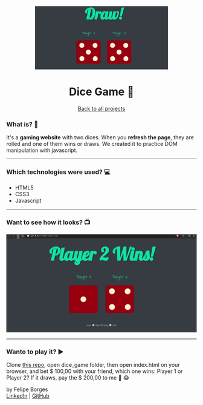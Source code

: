 <div align="center">	
	<img src="./.github/dicegameimg.png" alt="tindogImage" width="70%"/>	
</div>

<div align="center">
	<h1>Dice Game 🎲</h1>	
</div>

<div align="center" style:"font-size: 12px">	
	<a href="https://github.com/felipejsborges/web_development_bootcamp_projects">Back to all projects</a>
</div>

### What is? 🤔
It's a **gaming website** with two dices. When you **refresh the page**, they are rolled and one of them wins or draws. We created it to practice DOM manipulation with javascript.
<hr>

### Which technologies were used? 💻
- HTML5
- CSS3
- Javascript
<hr>

### Want to see how it looks? 📺<br>
![dicegame](./.github/dicegame.gif)
<hr>

### Wanto to play it? ▶️
Clone [this repo](https://github.com/felipejsborges/web_development_bootcamp_projects), open dice_game folder, then open index.html on your browser, and bet $ 100,00 with your friend, which one wins: Player 1 or Player 2? If it draws, pay the $ 200,00 to me 🤑 😂 

by Felipe Borges<br>
[LinkedIn](https://www.linkedin.com/in/felipejsborges) | [GitHub](https://github.com/felipejsborges)
